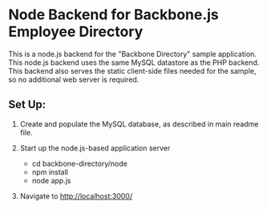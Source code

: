 # Node Backend for Backbone.js Employee Directory #

This is a node.js backend for the "Backbone Directory" sample application.  This node.js backend uses the same MySQL datastore as the PHP backend.
This backend also serves the static client-side files needed for the sample, so no additional web server is required.

## Set Up: ##

1. Create and populate the MySQL database, as described in main readme file.
2. Start up the node.js-based application server

	- cd backbone-directory/node
	- npm install
	- node app.js
	
3. Navigate to [http://localhost:3000/](http://localhost:3000/)

